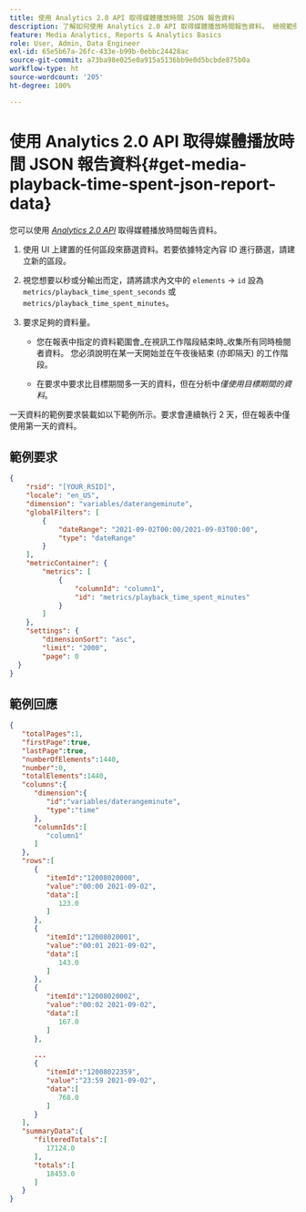 ```yaml
---
title: 使用 Analytics 2.0 API 取得媒體播放時間 JSON 報告資料
description: 了解如何使用 Analytics 2.0 API 取得媒體播放時間報告資料。 檢視範例要求與回應。
feature: Media Analytics, Reports & Analytics Basics
role: User, Admin, Data Engineer
exl-id: 65e5b67a-26fc-433e-b99b-0ebbc24428ac
source-git-commit: a73ba98e025e0a915a5136bb9e0d5bcbde875b0a
workflow-type: ht
source-wordcount: '205'
ht-degree: 100%

---
```


# 使用 Analytics 2.0 API 取得媒體播放時間 JSON 報告資料{#get-media-playback-time-spent-json-report-data}

您可以使用 [_*Analytics 2.0 API*_](https://www.adobe.io/apis/experiencecloud/analytics/docs.html) 取得媒體播放時間報告資料。

1. 使用 UI 上建置的任何區段來篩選資料。若要依據特定內容 ID 進行篩選，請建立新的區段。
1. 視您想要以秒或分輸出而定，請將請求內文中的 `elements` -> `id` 設為 `metrics/playback_time_spent_seconds` 或 `metrics/playback_time_spent_minutes`。
1. 要求足夠的資料量。

   * 您在報表中指定的資料範圍會&#x200B;_在視訊工作階段結束時_收集所有同時檢閱者資料。
您必須說明在某一天開始並在午夜後結束 (亦即隔天) 的工作階段。

   * 在要求中要求比目標期間多一天的資料，但在分析中&#x200B;_*僅使用目標期間的資料*_。

一天資料的範例要求裝載如以下範例所示。要求會連續執行 2 天，但在報表中僅使用第一天的資料。

## 範例要求

```json
{
    "rsid": "[YOUR_RSID]",
    "locale": "en_US",
    "dimension": "variables/daterangeminute",
    "globalFilters": [
        {
            "dateRange": "2021-09-02T00:00/2021-09-03T00:00",
            "type": "dateRange"
        }
    ],
    "metricContainer": {
        "metrics": [
            {
                "columnId": "column1",
                "id": "metrics/playback_time_spent_minutes"
            }
        ]
    },
    "settings": {
        "dimensionSort": "asc",
        "limit": "2000",
        "page": 0
  }
}
```

## 範例回應

```JSON
{
   "totalPages":1,
   "firstPage":true,
   "lastPage":true,
   "numberOfElements":1440,
   "number":0,
   "totalElements":1440,
   "columns":{
      "dimension":{
         "id":"variables/daterangeminute",
         "type":"time"
      },
      "columnIds":[
         "column1"
      ]
   },
   "rows":[
      {
         "itemId":"12008020000",
         "value":"00:00 2021-09-02",
         "data":[
            123.0
         ]
      },
      {
         "itemId":"12008020001",
         "value":"00:01 2021-09-02",
         "data":[
            143.0
         ]
      },
      {
         "itemId":"12008020002",
         "value":"00:02 2021-09-02",
         "data":[
            167.0
         ]
      },

      ...
      {
         "itemId":"12008022359",
         "value":"23:59 2021-09-02",
         "data":[
            768.0
         ]
      }
   ],
   "summaryData":{
      "filteredTotals":[
         17124.0
      ],
      "totals":[
         18453.0
      ]
   }
}
```


<!--
You can extract the Media Playback Time Spent report data using the Experience Cloud API Explorer as follows.

1. Navigate to: [https://www.adobe.io.](https://www.adobe.io)
1. Select and enter the following information in the API Explorer form:

    * **API -** Select "Report".
    * **Method -** Select "Queue".
    * **Environment -** Select your data center.
    * Request JSON - Specify the following:

        * `reportSuiteID` - For info on reports suites: [Report Suites](https://experienceleague.adobe.com/docs/analytics/admin/manage-report-suites/report-suites-admin.html)

        * `dateTo` - End date of the report.         

          >[!NOTE]
          >
          >The maximum time period supported is two days.

        * `dateFrom` - Start date of the report.
        * `elements : id` - Set to `"videoconcurrentviewers"`

        * `elements : top` - Specify the number of entries to be returned.

      Sample request body:

      ```    
      {
          "reportDescription": {
              "reportSuiteID": "[Your Report Suite ID]",
              "dateTo": "2017-09-07",
              "dateFrom": "2017-09-07"
              "metrics": [
                  {
                      "id": "instances"
                  }
              ],
              "elements": [
                  {
                      "id": "videoconcurrentviewers",
                      "top": 2880
                  }
              ]
              "locale": "en_US"
          }
      }

      ```

      >[!TIP]
      >
      >Some sessions are ended on the next day, and at that point the data will be available for reporting. In that case the best approach is to select 2 days (2880 minutes) of data, and use only the data for the first day (1440 minutes).

1. Click **Get Response**.

   In the Response field, you should get a `reportID`.
1. In the form, change **Method** to "Get".
1. Enter the value of the `reportID` you received in Step 3, and click **Get Response**.

   The Media Playback Time Spent report data, in JSON format, is presented in the Response field.

   For example:

   ![](assets/api_helper_2.png)

   ![](assets/api_helper_1.png)

-->
